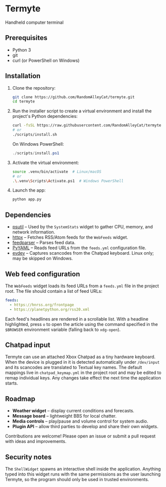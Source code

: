 # Termyte
Handheld computer terminal

## Prerequisites

- Python 3
- git
- curl (or PowerShell on Windows)

## Installation

1. Clone the repository:

   ```bash
   git clone https://github.com/RandomAlleyCat/termyte.git
   cd termyte
   ```

2. Run the installer script to create a virtual environment and install the project's Python dependencies:

   ```bash
   curl -fsSL https://raw.githubusercontent.com/RandomAlleyCat/termyte/main/scripts/install.sh | bash
   # or
   ./scripts/install.sh
   ```

   On Windows PowerShell:

   ```powershell
   ./scripts/install.ps1
   ```

3. Activate the virtual environment:

   ```bash
   source .venv/bin/activate  # Linux/macOS
   # or
   .\.venv\Scripts\Activate.ps1  # Windows PowerShell
   ```

4. Launch the app:

   ```bash
   python app.py
   ```

## Dependencies

- [psutil](https://pypi.org/project/psutil/) – Used by the `SystemStats` widget to gather CPU, memory, and network information.
- [httpx](https://www.python-httpx.org/) – Fetches RSS/Atom feeds for the `WebFeeds` widget.
- [feedparser](https://pypi.org/project/feedparser/) – Parses feed data.
- [PyYAML](https://pypi.org/project/PyYAML/) – Reads feed URLs from the `feeds.yml` configuration file.
- [evdev](https://pypi.org/project/evdev/) – Captures scancodes from the Chatpad keyboard. Linux only; may be skipped on Windows.

## Web feed configuration

The `WebFeeds` widget loads its feed URLs from a `feeds.yml` file in the project root. The file should contain a list of feed URLs:

```yaml
feeds:
  - https://hnrss.org/frontpage
  - https://planetpython.org/rss20.xml
```

Each feed's headlines are rendered in a scrollable list. With a headline highlighted, press `o` to open the article using the command specified in the `$BROWSER` environment variable (falling back to `xdg-open`).

## Chatpad input

Termyte can use an attached Xbox Chatpad as a tiny hardware keyboard. When the device is plugged in it is detected automatically under `/dev/input` and its scancodes are translated to Textual key names. The default mappings live in `chatpad_keymap.yml` in the project root and may be edited to remap individual keys. Any changes take effect the next time the application starts.

## Roadmap

- **Weather widget** – display current conditions and forecasts.
- **Message board** – lightweight BBS for local chatter.
- **Media controls** – play/pause and volume control for system audio.
- **Plugin API** – allow third parties to develop and share their own widgets.

Contributions are welcome! Please open an issue or submit a pull request with ideas and improvements.

## Security notes

The `ShellWidget` spawns an interactive shell inside the application. Anything typed into this widget runs with the same permissions as the user launching Termyte, so the program should only be used in trusted environments.
